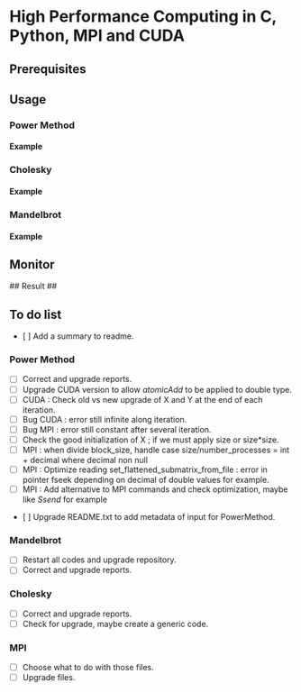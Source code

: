 # High Performance Computing in C, Python, MPI and CUDA #

## Prerequisites ##

## Usage ##

### Power Method ###

#### Example ####

### Cholesky ###

#### Example ####

### Mandelbrot ###

#### Example ####

## Monitor ##

## Result ##

## To do list ##

- [ ] Add a summary to readme.

### Power Method ###

- [ ] Correct and upgrade reports.
- [ ] Upgrade CUDA version to allow *atomicAdd* to be applied to double type.
- [ ] CUDA : Check old vs new upgrade of X and Y at the end of each iteration.
- [ ] Bug CUDA : error still infinite along iteration.
- [ ] Bug MPI : error still constant after several iteration.
- [ ] Check the good initialization of X ; if we must apply size or size*size.
- [ ] MPI : when divide block_size, handle case size/number_processes = int + decimal where decimal non null
- [ ] MPI : Optimize reading set_flattened_submatrix_from_file : error in pointer fseek depending on decimal of double values for example.
- [ ] MPI : Add alternative to MPI commands and check optimization, maybe like *Ssend* for example
- [ ] Upgrade README.txt to add metadata of input for PowerMethod.

### Mandelbrot ###

- [ ] Restart all codes and upgrade repository.
- [ ] Correct and upgrade reports.

### Cholesky ###

- [ ] Correct and upgrade reports.
- [ ] Check for upgrade, maybe create a generic code.

### MPI ###

- [ ] Choose what to do with those files.
- [ ] Upgrade files.
